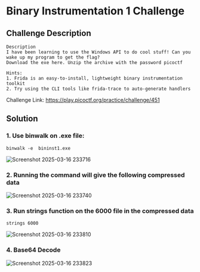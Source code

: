 # Binary Instrumentation 1 Challenge

## Challenge Description
```
Description
I have been learning to use the Windows API to do cool stuff! Can you wake up my program to get the flag?
Download the exe here. Unzip the archive with the password picoctf

Hints:
1. Frida is an easy-to-install, lightweight binary instrumentation toolkit
2. Try using the CLI tools like frida-trace to auto-generate handlers
```

Challenge Link: https://play.picoctf.org/practice/challenge/451

## Solution
### 1. Use binwalk on .exe file: 
```
binwalk -e  bininst1.exe
```
![Screenshot 2025-03-16 233716](https://github.com/user-attachments/assets/b61976fd-c94a-421d-8db3-cfb163609d07)

### 2. Running the command will give the following compressed data
![Screenshot 2025-03-16 233740](https://github.com/user-attachments/assets/db8cb18e-29dc-46e9-9d0b-802d9ec84b73)

### 3. Run strings function on the 6000 file in the compressed data
```
strings 6000
```
![Screenshot 2025-03-16 233810](https://github.com/user-attachments/assets/73555b63-f416-48e3-b0d8-50b0c95e4494)
### 4. Base64 Decode
![Screenshot 2025-03-16 233823](https://github.com/user-attachments/assets/44055203-a6f4-47e4-8ec2-0cde58c4a665)

